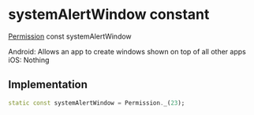 


# systemAlertWindow constant







[Permission](../../zego_uikit_prebuilt_live_audio_room/Permission-class.md) const systemAlertWindow
  




<p>Android: Allows an app to create windows shown on top of all other apps
iOS: Nothing</p>



## Implementation

```dart
static const systemAlertWindow = Permission._(23);
```







